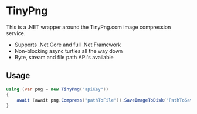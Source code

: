 # TinyPng

This is a .NET wrapper around the TinyPng.com image compression service.

* Supports .Net Core and full .Net Framework
* Non-blocking async turtles all the way down
* Byte, stream and file path API's available



## Usage

```csharp
using (var png = new TinyPng("apiKey")) 
{
    await (await png.Compress("pathToFile")).SaveImageToDisk("PathToSave");
}
```
